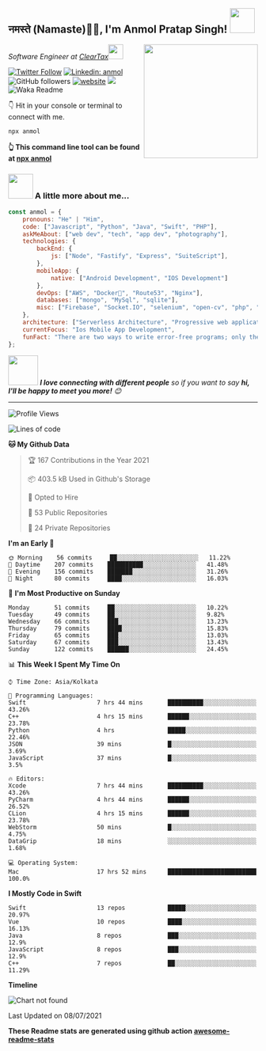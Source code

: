 <h2>नमस्ते (Namaste)🙏🏻, I'm Anmol Pratap Singh! <img src="https://media.giphy.com/media/12oufCB0MyZ1Go/giphy.gif" width="50"></h2>
<img align='right' src="https://media.giphy.com/media/M9gbBd9nbDrOTu1Mqx/giphy.gif" width="230">
<p><em>Software Engineer at <a href="http://www.cleartax.in">ClearTax</a><img src="https://media.giphy.com/media/WUlplcMpOCEmTGBtBW/giphy.gif" width="30"> 
</em></p>

[![Twitter Follow](https://img.shields.io/twitter/follow/misteranmol?label=Follow)](https://twitter.com/intent/follow?screen_name=misteranmol)
[![Linkedin: anmol](https://img.shields.io/badge/-anmol-blue?style=flat-square&logo=Linkedin&logoColor=white&link=https://www.linkedin.com/in/anmol-p-singh/)](https://www.linkedin.com/in/anmol-p-singh/)
![GitHub followers](https://img.shields.io/github/followers/anmol098?label=Follow&style=social)
[![website](https://img.shields.io/badge/Website-46a2f1.svg?&style=flat-square&logo=Google-Chrome&logoColor=white&link=https://anmolsingh.me/)](https://anmolsingh.me/)
![](https://visitor-badge.glitch.me/badge?page_id=anmol098.anmol098)
![Waka Readme](https://github.com/anmol098/anmol098/workflows/Waka%20Readme/badge.svg)

👇 Hit in your console or terminal to connect with me.

```bash
npx anmol
```
**👆 This command line tool can be found at [npx anmol](https://github.com/anmol098/npx_card)**

### <img src="https://media.giphy.com/media/VgCDAzcKvsR6OM0uWg/giphy.gif" width="50"> A little more about me...  

```javascript
const anmol = {
    pronouns: "He" | "Him",
    code: ["Javascript", "Python", "Java", "Swift", "PHP"],
    askMeAbout: ["web dev", "tech", "app dev", "photography"],
    technologies: {
        backEnd: {
            js: ["Node", "Fastify", "Express", "SuiteScript"],
        },
        mobileApp: {
            native: ["Android Development", "IOS Development"]
        },
        devOps: ["AWS", "Docker🐳", "Route53", "Nginx"],
        databases: ["mongo", "MySql", "sqlite"],
        misc: ["Firebase", "Socket.IO", "selenium", "open-cv", "php", "SuiteApp"]
    },
    architecture: ["Serverless Architecture", "Progressive web applications", "Single page applications"],
    currentFocus: "Ios Mobile App Development",
    funFact: "There are two ways to write error-free programs; only the third one works"
};
```

<img src="https://media.giphy.com/media/LnQjpWaON8nhr21vNW/giphy.gif" width="60"> <em><b>I love connecting with different people</b> so if you want to say <b>hi, I'll be happy to meet you more!</b> 😊</em>

---
<!--START_SECTION:waka-->
![Profile Views](http://img.shields.io/badge/Profile%20Views-818-blue)

![Lines of code](https://img.shields.io/badge/From%20Hello%20World%20I%27ve%20Written-1.5%20million%20lines%20of%20code-blue)

**🐱 My Github Data** 

> 🏆 167 Contributions in the Year 2021
 > 
> 📦 403.5 kB Used in Github's Storage 
 > 
> 💼 Opted to Hire
 > 
> 📜 53 Public Repositories 
 > 
> 🔑 24 Private Repositories  
 > 
**I'm an Early 🐤** 

```text
🌞 Morning    56 commits     ██░░░░░░░░░░░░░░░░░░░░░░░   11.22% 
🌆 Daytime    207 commits    ██████████░░░░░░░░░░░░░░░   41.48% 
🌃 Evening    156 commits    ███████░░░░░░░░░░░░░░░░░░   31.26% 
🌙 Night      80 commits     ████░░░░░░░░░░░░░░░░░░░░░   16.03%

```
📅 **I'm Most Productive on Sunday** 

```text
Monday       51 commits     ██░░░░░░░░░░░░░░░░░░░░░░░   10.22% 
Tuesday      49 commits     ██░░░░░░░░░░░░░░░░░░░░░░░   9.82% 
Wednesday    66 commits     ███░░░░░░░░░░░░░░░░░░░░░░   13.23% 
Thursday     79 commits     ████░░░░░░░░░░░░░░░░░░░░░   15.83% 
Friday       65 commits     ███░░░░░░░░░░░░░░░░░░░░░░   13.03% 
Saturday     67 commits     ███░░░░░░░░░░░░░░░░░░░░░░   13.43% 
Sunday       122 commits    ██████░░░░░░░░░░░░░░░░░░░   24.45%

```


📊 **This Week I Spent My Time On** 

```text
⌚︎ Time Zone: Asia/Kolkata

💬 Programming Languages: 
Swift                    7 hrs 44 mins       ██████████░░░░░░░░░░░░░░░   43.26% 
C++                      4 hrs 15 mins       ██████░░░░░░░░░░░░░░░░░░░   23.78% 
Python                   4 hrs               █████░░░░░░░░░░░░░░░░░░░░   22.46% 
JSON                     39 mins             █░░░░░░░░░░░░░░░░░░░░░░░░   3.69% 
JavaScript               37 mins             █░░░░░░░░░░░░░░░░░░░░░░░░   3.5%

🔥 Editors: 
Xcode                    7 hrs 44 mins       ██████████░░░░░░░░░░░░░░░   43.26% 
PyCharm                  4 hrs 44 mins       ██████░░░░░░░░░░░░░░░░░░░   26.52% 
CLion                    4 hrs 15 mins       ██████░░░░░░░░░░░░░░░░░░░   23.78% 
WebStorm                 50 mins             █░░░░░░░░░░░░░░░░░░░░░░░░   4.75% 
DataGrip                 18 mins             ░░░░░░░░░░░░░░░░░░░░░░░░░   1.68%

💻 Operating System: 
Mac                      17 hrs 52 mins      █████████████████████████   100.0%

```

**I Mostly Code in Swift** 

```text
Swift                    13 repos            █████░░░░░░░░░░░░░░░░░░░░   20.97% 
Vue                      10 repos            ████░░░░░░░░░░░░░░░░░░░░░   16.13% 
Java                     8 repos             ███░░░░░░░░░░░░░░░░░░░░░░   12.9% 
JavaScript               8 repos             ███░░░░░░░░░░░░░░░░░░░░░░   12.9% 
C++                      7 repos             ██░░░░░░░░░░░░░░░░░░░░░░░   11.29%

```


**Timeline**

![Chart not found](https://raw.githubusercontent.com/anmol098/anmol098/master/charts/bar_graph.png) 


 Last Updated on 08/07/2021
<!--END_SECTION:waka-->

**These Readme stats are generated using github action [awesome-readme-stats](https://github.com/anmol098/waka-readme-stats)**
